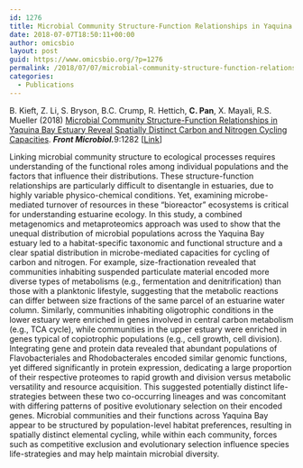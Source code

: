 ```yaml
---
id: 1276
title: Microbial Community Structure-Function Relationships in Yaquina Bay Estuary Reveal Spatially Distinct Carbon and Nitrogen Cycling Capacities.
date: 2018-07-07T18:50:11+00:00
author: omicsbio
layout: post
guid: https://www.omicsbio.org/?p=1276
permalink: /2018/07/07/microbial-community-structure-function-relationships-in-yaquina-bay-estuary-reveal-spatially-distinct-carbon-and-nitrogen-cycling-capacities/
categories:
  - Publications
---
```

<p class="EndNoteBibliography">
  B. Kieft, Z. Li, S. Bryson, B.C. Crump, R. Hettich, <b>C. Pan</b>, X. Mayali, R.S. Mueller (2018) <u>Microbial Community Structure-Function Relationships in Yaquina Bay Estuary Reveal Spatially Distinct Carbon and Nitrogen Cycling Capacities</u>. <b><i>Front Microbiol.</i></b>9:1282 [<a href="https://www.frontiersin.org/articles/10.3389/fmicb.2018.01282/full">Link</a>]
</p>

Linking microbial community structure to ecological processes requires understanding of the functional roles among individual populations and the factors that influence their distributions. These structure-function relationships are particularly difficult to disentangle in estuaries, due to highly variable physico-chemical conditions. Yet, examining microbe-mediated turnover of resources in these &#8220;bioreactor&#8221; ecosystems is critical for understanding estuarine ecology. In this study, a combined metagenomics and metaproteomics approach was used to show that the unequal distribution of microbial populations across the Yaquina Bay estuary led to a habitat-specific taxonomic and functional structure and a clear spatial distribution in microbe-mediated capacities for cycling of carbon and nitrogen. For example, size-fractionation revealed that communities inhabiting suspended particulate material encoded more diverse types of metabolisms (e.g., fermentation and denitrification) than those with a planktonic lifestyle, suggesting that the metabolic reactions can differ between size fractions of the same parcel of an estuarine water column. Similarly, communities inhabiting oligotrophic conditions in the lower estuary were enriched in genes involved in central carbon metabolism (e.g., TCA cycle), while communities in the upper estuary were enriched in genes typical of copiotrophic populations (e.g., cell growth, cell division). Integrating gene and protein data revealed that abundant populations of Flavobacteriales and Rhodobacterales encoded similar genomic functions, yet differed significantly in protein expression, dedicating a large proportion of their respective proteomes to rapid growth and division versus metabolic versatility and resource acquisition. This suggested potentially distinct life-strategies between these two co-occurring lineages and was concomitant with differing patterns of positive evolutionary selection on their encoded genes. Microbial communities and their functions across Yaquina Bay appear to be structured by population-level habitat preferences, resulting in spatially distinct elemental cycling, while within each community, forces such as competitive exclusion and evolutionary selection influence species life-strategies and may help maintain microbial diversity.